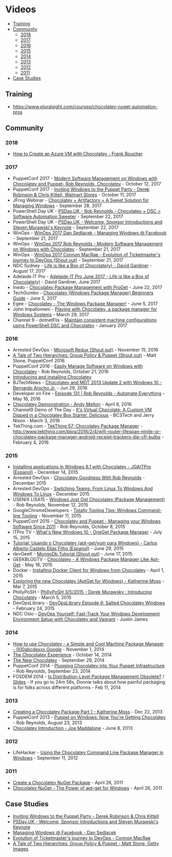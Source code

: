 # Videos

<!-- TOC -->

- [Training](#training)
- [Community](#community)
  - [2018](#2018)
  - [2017](#2017)
  - [2016](#2016)
  - [2015](#2015)
  - [2014](#2014)
  - [2013](#2013)
  - [2012](#2012)
  - [2011](#2011)
- [Case Studies](#case-studies)

<!-- /TOC -->

## Training

* https://www.pluralsight.com/courses/chocolatey-nuget-automation-pros

## Community

### 2018

* [How to Create an Azure VM with Chocolatey - Frank Boucher](https://youtu.be/X-pTFoLZyX4)

### 2017

* PuppetConf 2017 - [Modern Software Management on Windows with Chocolatey and Puppet- Rob Reynolds, Chocolatey](https://www.youtube.com/watch?v=6gQtcoLaMI0) - October 12, 2017
* PuppetConf 2017 - [Inviting Windows to the Puppet Party - Derek Robinson & Chris Kittell, Walmart Stores](https://www.youtube.com/watch?v=lfJX0l1vIzU) - October 11, 2017
* JFrog Webinar - [Chocolatey + Artifactory = A Sweet Solution for Managing Windows](https://www.youtube.com/watch?v=k5VLMIeMRYE&t=972s) - September 28, 2017
* PowerShell Day UK - [PSDay.UK - Rob Reynolds - Chocolatey + DSC = Software Automation Sweeter](https://www.youtube.com/watch?v=KZzn_TurdPI) - September 22, 2017
* PowerShell Day UK - [PSDay.UK - Welcome, Sponsor Introductions and Steven Murawski's Keynote](https://www.youtube.com/watch?v=6drn3CX-L_s) - September 22, 2017
* WinOps - [WinOps 2017 Dan Sedlacek - Managing Windows @ Facebook](https://www.youtube.com/watch?v=A-3PGmM4gHE) - September 21, 2017
* WinOps - [WinOps 2017 Rob Reynolds - Modern Software Management on Windows with Chocolatey](https://www.youtube.com/watch?v=UGI_J_nfwj4) - September 21, 2017
* WinOps - [WinOps 2017 Connon MacRae - Evolution of Ticketmaster's journey to DevOps (Shout out)](https://www.youtube.com/watch?v=PL0IEhpxNWQ&t=40m2s) - September 21, 2017
* NDC Sydney - [Life is like a Box of Chocolate(y) - David Gardiner](https://www.youtube.com/watch?v=sq2mqeIG2I4) - August 17, 2017
* Adelaide IT Pro - [Adelaide IT Pro June 2017 - Life is like a Box of Chocolate(y)](https://www.youtube.com/watch?v=oXutSXVciHs) - David Gardiner, June 2017
* Inedo - [Chocolatey Package Management with ProGet](https://www.youtube.com/watch?v=BcTYGf7sQ8Q) - June 22, 2017
* TechGumbo - [Chocolatey (Windows Package Manager) Beginners Guide](https://www.youtube.com/watch?v=hfgZYpo5moA) - June 5, 2017
* Egee - [Chocolatey - The Windows Package Manager!](https://www.youtube.com/watch?v=eXMTb3qetT0) - June 5, 2017
* John Impallomeni - [Playing with Chocolatey, a package manager for Windows Systems](https://www.youtube.com/watch?v=TzkUr41qBIY) - March 29, 2017
* Channel 9 - dotnetFlix - [Maintain consistent machine configurations using PowerShell DSC and Chocolatey](https://channel9.msdn.com/Series/dotnetflix/Maintain-consistent-machine-configurations-using-PowerShell-DSC-and-Chocolatey) - January 2017

### 2016

* Arrested DevOps - [Microsoft Redux (Shout out)](https://youtu.be/rsnxc1l3Fz8?t=7m29s) - November 15, 2016
* [A Tale of Two Hierarchies: Group Policy & Puppet (Shout out)](https://youtu.be/mNW9pDZT-8c?t=33m1s) - Matt Stone, PuppetConf 2016
* PuppetConf 2016 - [Easily Manage Software on Windows with Chocolatey](https://www.youtube.com/watch?v=K5jq35wezHI) - Rob Reynolds, October 21, 2016
* [Introducing and installing Chocolatey](https://www.youtube.com/watch?v=6GGTcUbhc3o)
* BJTechNews - [Chocolatey and MDT 2013 Update 2 with Windows 10 - Bernardo Arocho Jr.](https://www.youtube.com/watch?v=1OrpZpeEmL0) - Jun 29, 2016
* Developer on Fire - [Episode 131 | Rob Reynolds - Automate Everything](http://developeronfire.com/episode-131-rob-reynolds-automate-everything) - May 16, 2016
* [Chocolatey Demonstration - Andy Melton](https://www.youtube.com/watch?v=HlnTZF3H1Ac) - April 8, 2016
* Channel9 Demo of The Day - [It's Virtual Chocolate: A Custom VM Dipped in a Chocolatey Box Starter. Delicious](https://channel9.msdn.com/Shows/demooftheday/chocovm) - BC3Tech and Jerry Nixon - March 3, 2016
* TekThing.com - [TekThing 57: Chocolatey Package Manager](https://youtu.be/lqOIop83ms8?t=14m34s) - http://www.tekthing.com/blog/2016/2/4/wifi-router-lifespan-ninite-or-chocolatey-package-manager-android-receipt-trackers-die-cfl-bulbs - February 4, 2016

### 2015

* [Installing applications in Windows 8.1 with Chocolatey - JGAITPro (Espanol)](https://www.youtube.com/watch?v=aid3ptjLlIk) - December 14, 2015
* Arrested DevOps - [Chocolatey Goodness With Rob Reynolds](https://www.arresteddevops.com/chocolatey/) - December 2015
* Arrested DevOps - [Switching Teams: From Linux To Windows And Windows To Linux](https://www.arresteddevops.com/os-switching/) - December 2015
* USENIX LISA15 - [Windows Just Got Chocolatey (Package Management)](http://usenix.org/conference/lisa15/conference-program/presentation/reynolds) - Rob Reynolds, November 12, 2015
* GoogleChromeDevelopers - [Totally Tooling Tips: Windows Command-line Tooling](https://www.youtube.com/watch?v=msCUKTdBzg4&t=4m19s) - November 11, 2015
* PuppetConf 2015 - [Chocolatey and Puppet - Managing your Windows Software Since 2011](https://www.youtube.com/watch?v=NNM2H4GsWYA) - Rob Reynolds, October 8, 2015
* ITPro TV - [What's New Windows 10 - OneGet Package Manager](https://www.youtube.com/watch?v=yDkjf8EOU2Q) - July 15, 2015
* [Tutorial: Usando o Chocolatey (apt-get/yum para Windows) - Carlos Alberto Castelo Elias Filho (Espanol)](https://www.youtube.com/watch?v=OWgADNDHJzg) - June 29, 2015
* devGeeK - [MongoDb Tutorial (Shout out)](https://www.youtube.com/watch?v=W-WihPoEbR4&feature=youtu.be&t=48m45s) - June 17, 2015
* GEEKBLOGTV - [Chocolatey - A Windows Package Manager Like Apt-Get](https://www.youtube.com/watch?v=nH6jRB5kigc) - May 18, 2015
* Docker - [Installing Docker Client for Windows from Chocolatey](https://www.youtube.com/watch?v=l026hqjhLRU) - April 1, 2015
* [Exploring the new Chocolatey (AptGet for Windows) - Katherine Moss](https://www.youtube.com/watch?v=kbDPMaEkqZY) - Mar 7, 2015
* PhillyPoSH - [PhillyPoSH 3/5/2015 - Derek Murawsky : Introducing Chocolatey](https://www.youtube.com/watch?v=LqyHyoa_F1c) - March 5, 2015
* DevOpsLibrary - [DevOpsLibrary Episode 6: Salted Chocolatey Windows](https://www.youtube.com/watch?v=WYxXUQCTVWw) - February 24, 2015
* NDC Oslo - [DevOps Yourself: Fast-Track Your Windows Development Environment Setup with Chocolatey and Vagrant](https://vimeo.com/131640721) - Justin James

### 2014
* [How to use Chocolatey - a Simple and Cool Machine Package Manager - 000abcdexxx Google](https://www.youtube.com/watch?v=nh3lPZssp7s) - November 1, 2014
* [The Chocolatey Experience](https://vimeo.com/108866814) - October 14, 2014
* [The New Chocolatey](https://www.youtube.com/watch?v=sm_U53sxt2c) - September 29, 2014
* PuppetConf 2014 - [Plugging Chocolatey into Your Puppet Infrastructure](https://www.youtube.com/watch?v=cZl_wKSciVk) - Rob Reynolds, September 23, 2014
* FOSDEM 2014 - [Is Distribution-Level Package Management Obsolete?](https://www.youtube.com/watch?v=FENKd8NT9cY&t=28m19s) / [Slides](http://www.slideshare.net/dberkholz/is-distributionlevel-package-management-obsolete/18) - If you go to 24m 56s, Donnie talks about how painful packaging is for folks across different platforms - Feb 11, 2014

### 2013
* [Creating a Chocolatey Package Part 1 - Katherine Moss](https://www.youtube.com/watch?v=lLJA_OW0LlY) - Dec 22, 2013
* PuppetConf 2013 - [Puppet on Windows: Now You're Getting Chocolatey](https://www.youtube.com/watch?v=Im30wziOrBs) - Rob Reynolds, August 23, 2013
* [Chocolatey Introduction - Joe Maddalone](https://www.youtube.com/watch?v=yBk9DuAHNuc) - June 8, 2013

### 2012
* LifeHacker - [Using the Chocolatey Command Line Package Manager in Windows](https://www.youtube.com/watch?v=ArwT8DtK7Cc) - September 11, 2012

### 2011
* [Create a Chocolatey NuGet Package](https://www.youtube.com/watch?v=Wt_unjS_SUo) - April 26, 2011
* [Chocolatey NuGet - The Power of apt-get for Windows](https://www.youtube.com/watch?v=N-hWOUL8roU) - April 26, 2011


## Case Studies

* [Inviting Windows to the Puppet Party - Derek Robinson & Chris Kittell](https://www.youtube.com/watch?v=lfJX0l1vIzU)
* [PSDay.UK - Welcome, Sponsor Introductions and Steven Murawski's Keynote](https://www.youtube.com/watch?v=6drn3CX-L_s)
* [Managing Windows @ Facebook - Dan Sedlacek](https://www.youtube.com/watch?v=A-3PGmM4gHE)
* [Evolution of Ticketmaster's journey to DevOps - Connon MacRae](https://www.youtube.com/watch?v=PL0IEhpxNWQ)
* [A Tale of Two Hierarchies: Group Policy & Puppet - Matt Stone, Getty Images](https://youtu.be/mNW9pDZT-8c?t=33m1s)
